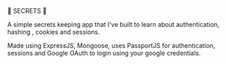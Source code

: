 🔑 SECRETS 🔑

A simple secrets keeping app that I've built to learn about authentication, hashing , cookies and sessions.

Made using ExpressJS, Mongoose, uses PassportJS for authentication, sessions and Google OAuth to login using your google credentials.
